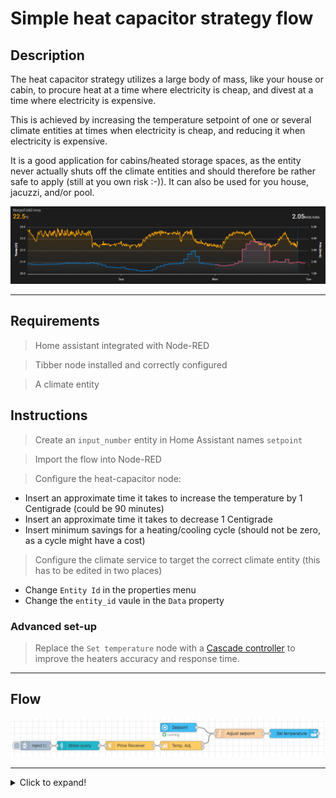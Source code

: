 # Simple heat capacitor strategy flow 

## Description

The heat capacitor strategy utilizes a large body of mass, like your house or cabin, to procure heat at a time where electricity is cheap, and divest at a time where electricity is expensive.

This is achieved by increasing the temperature setpoint of one or several climate entities at times when electricity is cheap, and reducing it when electricity is expensive.

It is a good application for cabins/heated storage spaces, as the entity never actually shuts off the climate entities and should therefore be rather safe to apply (still at you own risk :-)). It can also be used for you house, jacuzzi, and/or pool.

![Temperature profile vs. cost](../images/heat-capacitor-temperatureVsPrice.png)

---

## Requirements

> Home assistant integrated with Node-RED

> Tibber node installed and correctly configured

> A climate entity

## Instructions

> Create an `input_number` entity in Home Assistant names `setpoint`

> Import the flow into Node-RED

> Configure the heat-capacitor node:
  - Insert an approximate time it takes to increase the temperature by 1 Centigrade (could be 90 minutes)
  - Insert an approximate time it takes to decrease 1 Centigrade
  - Insert minimum savings for a heating/cooling cycle (should not be zero, as a cycle might have a cost)
> Configure the climate service to target the correct climate entity (this has to be edited in two places)
  - Change `Entity Id` in the properties menu
  - Change the `entity_id` vaule in the `Data` property

### Advanced set-up

> Replace the `Set temperature` node with a [Cascade controller](./example-cascade-temperature-control.md) to improve the heaters accuracy and response time.

---

## Flow

![Simple example with Tibber](../images/node-ps-strategy-heat-capacitor-simple-flow-example.png)

---


<details>
  <summary>Click to expand!</summary>

```json:no-line-numbers
[
  { "id": "135c4e7649611314", "type": "tab", "label": "PowerSaver", "disabled": false, "info": "", "env": [] },
  {
    "id": "cf5908a52e0aee5e",
    "type": "ps-receive-price",
    "z": "135c4e7649611314",
    "name": "Price Receiver",
    "x": 400,
    "y": 320,
    "wires": [["e9a69afa1e06932f"]]
  },
  {
    "id": "b08bc12bf8734c5a",
    "type": "tibber-query",
    "z": "135c4e7649611314",
    "name": "",
    "active": true,
    "apiEndpointRef": "9ea07b03b88cb526",
    "x": 230,
    "y": 320,
    "wires": [["cf5908a52e0aee5e"]]
  },
  {
    "id": "d0d4dd31efe67e85",
    "type": "inject",
    "z": "135c4e7649611314",
    "name": "",
    "props": [{ "p": "payload" }, { "p": "topic", "vt": "str" }],
    "repeat": "60",
    "crontab": "",
    "once": true,
    "onceDelay": "1",
    "topic": "",
    "payload": "{   viewer {     homes {       currentSubscription {         priceInfo {           today {             total             startsAt           }           tomorrow {             total             startsAt           }         }       }     }   } }",
    "payloadType": "str",
    "x": 90,
    "y": 320,
    "wires": [["b08bc12bf8734c5a"]]
  },
  {
    "id": "e9a69afa1e06932f",
    "type": "ps-strategy-heat-capacitor",
    "z": "135c4e7649611314",
    "name": "Temp. Adj.",
    "time_heat_1c": 90,
    "time_cool_1c": "60",
    "max_temp_adjustment": "1.0",
    "min_saving_NOK_kWh": "0.07",
    "x": 570,
    "y": 320,
    "wires": [["2b7cbdef3203a482"], []]
  },
  {
    "id": "4831f393a0066565",
    "type": "api-call-service",
    "z": "135c4e7649611314",
    "name": "Set temperature",
    "server": "e2dd69fb.8f70a8",
    "version": 3,
    "debugenabled": false,
    "service_domain": "climate",
    "service": "set_temperature",
    "entityId": "climate.my_climate",
    "data": "{\"entity_id\": \"climate.my_climate\",\"temperature\": \"{{adj_setpoint}}\"}",
    "dataType": "json",
    "mergecontext": "",
    "mustacheAltTags": false,
    "outputProperties": [],
    "queue": "none",
    "x": 940,
    "y": 280,
    "wires": [[]]
  },
  {
    "id": "027f4267d969e1b8",
    "type": "server-state-changed",
    "z": "135c4e7649611314",
    "name": "Setpoint",
    "server": "e2dd69fb.8f70a8",
    "version": 3,
    "exposeToHomeAssistant": false,
    "haConfig": [
      { "property": "name", "value": "" },
      { "property": "icon", "value": "" }
    ],
    "entityidfilter": "input_number.setpoint",
    "entityidfiltertype": "exact",
    "outputinitially": true,
    "state_type": "num",
    "haltifstate": "",
    "halt_if_type": "str",
    "halt_if_compare": "is",
    "outputs": 1,
    "output_only_on_state_change": false,
    "for": 0,
    "forType": "num",
    "forUnits": "minutes",
    "ignorePrevStateNull": false,
    "ignorePrevStateUnknown": false,
    "ignorePrevStateUnavailable": false,
    "ignoreCurrentStateUnknown": true,
    "ignoreCurrentStateUnavailable": true,
    "outputProperties": [
      { "property": "payload", "propertyType": "msg", "value": "", "valueType": "entityState" },
      { "property": "data", "propertyType": "msg", "value": "", "valueType": "eventData" },
      { "property": "topic", "propertyType": "msg", "value": "", "valueType": "triggerId" }
    ],
    "x": 560,
    "y": 260,
    "wires": [["2b7cbdef3203a482"]]
  },
  {
    "id": "2b7cbdef3203a482",
    "type": "function",
    "z": "135c4e7649611314",
    "name": "Adjust setpoint",
    "func": "if(topic===\"input_number.setpoint\"){\n    //Set setpoint if msg is from the setpoint node\n    flow.set('setpoint',msg.payload)\n}else if(flow.get(\"setpoint\")===undefined){\n    //Do nothing if the setpoint is not defined\n} else{\n    //Calculate adjusted setpoing for the climate entity and return the msg\n    msg.adj_setpoint=Math.round(flow.get(\"setpoint\")+msg.payload);\n    return msg\n}",
    "outputs": 1,
    "noerr": 0,
    "initialize": "",
    "finalize": "",
    "libs": [],
    "x": 760,
    "y": 280,
    "wires": [["4831f393a0066565"]]
  },
  {
    "id": "9ea07b03b88cb526",
    "type": "tibber-api-endpoint",
    "feedUrl": "wss://api.tibber.com/v1-beta/gql/subscriptions",
    "queryUrl": "https://api.tibber.com/v1-beta/gql",
    "name": "Tibber"
  },
  {
    "id": "e2dd69fb.8f70a8",
    "type": "server",
    "name": "Home Assistant",
    "version": 2,
    "addon": false,
    "rejectUnauthorizedCerts": true,
    "ha_boolean": "y|yes|true|on|home|open",
    "connectionDelay": false,
    "cacheJson": true,
    "heartbeat": false,
    "heartbeatInterval": 30
  }
]

```
</details>
